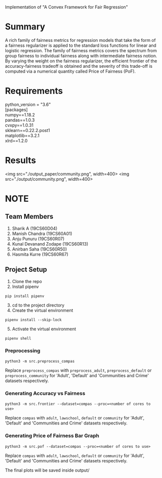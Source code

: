 Implementation of "A Convex Framework for Fair Regression"

# Summary
A rich family of fairness metrics for regression models that take the form of a fairness regularizer is applied to the standard loss functions for linear and logistic regression. The family of fairness metrics covers the spectrum from group fairness to individual fairness along with intermediate fairness notion. By varying the weight on the fairness regularizer, the efficient frontier of the accuracy-fairness tradeoff is obtained and the severity of this trade-off is computed via a numerical quantity called Price of Fairness (PoF).

# Requirements
python_version = "3.6" <br />
[packages] <br />
numpy==1.18.2 <br />
pandas==1.0.3 <br />
cvxpy==1.0.31 <br />
sklearn==0.22.2.post1 <br />
matplotlib==3.2.1 <br />
xlrd==1.2.0 <br />

# Results
<img src="./output_paper/community.png", width=400> <img src="./output/community.png", width=400>

# NOTE


## Team Members
1. Sharik A (19CS60D04)
2. Manish Chandra (19CS60A01)
3. Anju Punuru (19CS60R07)
4. Kunal Devanand Zodape (19CS60R13)
5. Anirban Saha (19CS60R50)
6. Hasmita Kurre (19CS60R67)


## Project Setup
1. Clone the repo
2. Install pipenv
```
pip install pipenv
```
3. cd to the project directory
4. Create the virtual environment
```
pipenv install --skip-lock
```
5. Activate the virtual environment
```
pipenv shell
```

### Preprocessing
```
python3 -m src.preprocess_compas
```
Replace ```preprocess_compas``` with ```preprocess_adult```, ```preprocess_default``` or ```preprocess_community``` for 'Adult', 'Default' and 'Communities and Crime' datasets respectively.

### Generating Accuracy vs Fairness
```
python3 -m src.frontier --dataset=compas --proc=<number of cores to use>
```
Replace ```compas``` with ```adult```, ```lawschool```, ```default``` or ```community``` for 'Adult', 'Default' and 'Communities and Crime' datasets respectively.

### Generating Price of Fairness Bar Graph
```
python3 -m src.pof --dataset=compas --proc=<number of cores to use>
```
Replace ```compas``` with ```adult```, ```lawschool```, ```default``` or ```community``` for 'Adult', 'Default' and 'Communities and Crime' datasets respectively.

The final plots will be saved inside output/
